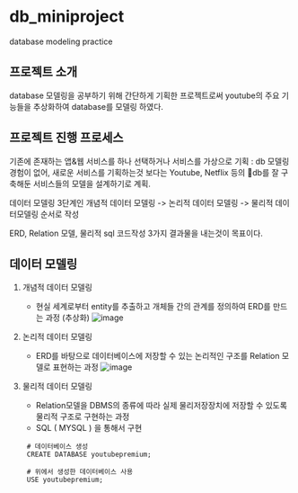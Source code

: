 # db_miniproject
database modeling practice

## 프로젝트 소개
database 모델링을 공부하기 위해 간단하게 기획한 프로젝트로써 youtube의 주요 기능들을 추상화하여 database를 모델링 하였다.

## 프로젝트 진행 프로세스
기존에 존재하는 앱&웹 서비스를 하나 선택하거나 서비스를 가상으로 기획 : db 모델링 경험이 없어, 새로운 서비스를 기획하는것 보다는 Youtube, Netflix 
등의 db를 잘 구축해둔 서비스들의 모델을 설계하기로 계획.

데이터 모델링 3단계인 개념적 데이터 모델링 -> 논리적 데이터 모델링 -> 물리적 데이터모델링 순서로 작성

ERD, Relation 모델, 물리적 sql 코드작성 3가지 결과물을 내는것이 목표이다.


## 데이터 모델링

1. 개념적 데이터 모델링
   - 현실 세계로부터 entity를 추출하고 개체들 간의 관계를 정의하여 ERD를 만드는 과정 (추상화)
     ![image](https://github.com/sml1323/db_miniproject/assets/124768198/e6cc4a53-8f8e-4b11-b4ff-47cde836144e)

2. 논리적 데이터 모델링
   - ERD를 바탕으로 데이터베이스에 저장할 수 있는 논리적인 구조를 Relation 모델로 표현하는 과정
     ![image](https://github.com/sml1323/db_miniproject/assets/124768198/26589c05-7272-4be8-9e51-1666fa88c59f)

3. 물리적 데이터 모델링
   - Relation모델을 DBMS의 종류에 따라 실제 물리저장장치에 저장할 수 있도록 물리적 구조로 구현하는 과정
   - SQL ( MYSQL ) 을 통해서 구현
  
     
   ```
    # 데이터베이스 생성
    CREATE DATABASE youtubepremium;

    # 위에서 생성한 데이터베이스 사용
    USE youtubepremium;
   ```
   
